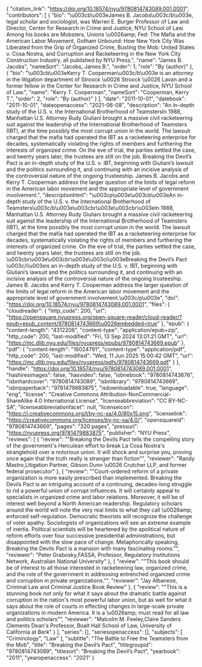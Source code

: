 {
   "citation_link": "https://doi.org/10.18574/nyu/9780814743089.001.0001",
   "contributors": [
     {
       "bio": "\u003cb\u003eJames B. Jacobs\u003c/b\u003e, legal scholar and sociologist, was Warren E. Burger Professor of Law and Director, Center for Research in Crime and Justice, NYU School of Law. Among his books are Mobsters, Unions \u0026amp; Fed: The Mafia and the American Labor Movement, Gotham Unbound: How New York City Was Liberated from the Grip of Organized Crime, Busting the Mob: United States v. Cosa Nostra, and Corruption and Racketeering in the New York City Construction Industry, all published by NYU Press.",
       "name": "James B. Jacobs",
       "nameSort": "Jacobs, James B.",
       "order": 1,
       "role": "By (author)"
     },
     {
       "bio": "\u003cb\u003eKerry T. Cooperman\u003c/b\u003e is an attorney in the litigation department of Stroock \u0026 Stroock \u0026 Lavan and a former fellow in the Center for Research in Crime and Justice, NYU School of Law.",
       "name": "Kerry T. Cooperman",
       "nameSort": "Cooperman, Kerry T.",
       "order": 2,
       "role": "By (author)"
     }
   ],
   "date": "2011-10-01",
   "datebook": "2011-10-01",
   "dateopenaccess": "2021-06-08",
   "description": "An in-depth study of the U.S. v. the International Brotherhood of TeamstersIn 1988, Manhattan U.S. Attorney Rudy Giuliani brought a massive civil racketeering suit against the leadership of the International Brotherhood of Teamsters (IBT), at the time possibly the most corrupt union in the world. The lawsuit charged that the mafia had operated the IBT as a racketeering enterprise for decades, systematically violating the rights of members and furthering the interests of organized crime. On the eve of trial, the parties settled the case, and twenty years later, the trustees are still on the job. Breaking the Devil’s Pact is an in-depth study of the U.S. v. IBT, beginning with Giuliani’s lawsuit and the politics surrounding it, and continuing with an incisive analysis of the controversial nature of the ongoing trusteeship. James B. Jacobs and Kerry T. Cooperman address the larger question of the limits of legal reform in the American labor movement and the appropriate level of government involvement.",
   "descriptionhtml": "\u003cp\u003e\u003cb\u003eAn in-depth study of the U.S. v. the International Brotherhood of Teamsters\u003c/b\u003e\u003cbr\u003e\u003cbr\u003eIn 1988, Manhattan U.S. Attorney Rudy Giuliani brought a massive civil racketeering suit against the leadership of the International Brotherhood of Teamsters (IBT), at the time possibly the most corrupt union in the world. The lawsuit charged that the mafia had operated the IBT as a racketeering enterprise for decades, systematically violating the rights of members and furthering the interests of organized crime. On the eve of trial, the parties settled the case, and twenty years later, the trustees are still on the job. \u003cbr\u003e\u003cbr\u003e\u003ci\u003eBreaking the Devil’s Pact \u003c/i\u003eis an in-depth study of the U.S. v. IBT, beginning with Giuliani’s lawsuit and the politics surrounding it, and continuing with an incisive analysis of the controversial nature of the ongoing trusteeship. James B. Jacobs and Kerry T. Cooperman address the larger question of the limits of legal reform in the American labor movement and the appropriate level of government involvement.\u003c/p\u003e",
   "doi": "https://doi.org/10.18574/nyu/9780814743089.001.0001",
   "files": {
     "cloudreader": {
       "http_code": 200,
       "url": "https://opensquare.nyupress.org/open-square-reader/cloud-reader/?epub=epub_content/9780814743669\u0026embedded=true"
     },
     "epub": {
       "content-length": "4312206",
       "content-type": "application/epub+zip",
       "http_code": 200,
       "last-modified": "Fri, 13 Sep 2024 13:01:21 GMT",
       "url": "https://mc.dlib.nyu.edu/files/nyupress/epubs/9780814743669.epub"
     },
     "pdf": {
       "content-length": "16024791",
       "content-type": "application/pdf",
       "http_code": 200,
       "last-modified": "Wed, 11 Jun 2025 15:00:42 GMT",
       "url": "https://mc.dlib.nyu.edu/files/nyupress/pdfs/9780814743669.pdf"
     }
   },
   "handle": "https://doi.org/10.18574/nyu/9780814743089.001.0001",
   "hashiresimages": false,
   "hasvideo": false,
   "isbnebook": "9780814743676",
   "isbnhardcover": "9780814743089",
   "isbnlibrary": "9780814743669",
   "isbnpaperback": "9781479883875",
   "isdownloadable": true,
   "language": "eng",
   "license": "Creative Commons Attribution-NonCommercial-ShareAlike 4.0 International License",
   "licenseabbreviation": "CC BY-NC-SA",
   "licenseabbreviationfacet": null,
   "licenseicon": "https://i.creativecommons.org/l/by-nc-sa/4.0/80x15.png",
   "licenselink": "https://creativecommons.org/licenses/by-nc-sa/4.0/",
   "opensquareid": "9780814743669",
   "pages": "320 pages",
   "pressurl": "https://nyupress.org/9781479883875",
   "publisher": "NYU Press",
   "reviews": [
     {
       "review": "\"Breaking the Devils Pact tells the compelling story of the government's Herculean effort to break La Cosa Nostra's stranglehold over a notorious union. It will shock and surprise you, proving once again that the truth really is stranger than fiction\"",
       "reviewer": "Randy Mastro,Litigation Partner, Gibson Dunn \u0026 Crutcher LLP, and former federal prosecutor"
     },
     {
       "review": "\"Court-ordered reform of a private organization is more easily prescribed than implemented. Breaking the Devils Pact is an intriguing account of a continuing, decades-long struggle to rid a powerful union of corrupt influences. It will certainly appeal to specialists in organized crime and labor relations. Moreover, it will be of interest well beyond a North American readership. Regulatory scholars around the world will note the very real limits to what they call \u0026amp; enforced self-regulation. Democratic theorists will recognize the challenge of voter apathy. Sociologists of organizations will see an extreme example of inertia. Political scientists will be heartened by the apolitical nature of reform efforts over four successive presidential administrations, but disappointed with the slow pace of change. Metaphorically speaking, Breaking the Devils Pact is a mansion with many fascinating rooms.\"",
       "reviewer": "Peter Grabosky,FASSA, Professor, Regulatory Institutions Network, Australian National University"
     },
     {
       "review": "\"This book should be of interest to all those interested in racketeering law, organized crime, and the role of the government in addressing entrenched organized crime and corruption in private organizations.\"",
       "reviewer": "Jay Albanese, Criminal Law and Criminal Justice Book Review"
     },
     {
       "review": "\"This is a stunning book not only for what it says about the dramatic battle against corruption in the nation's most powerful labor union, but as well for what it says about the role of courts in effecting changes in large-scale private organizations in modern America. It is a \u0026amp; must read for all law and politics scholars\"",
       "reviewer": "Malcolm M. Feeley,Claire Sanders Clements Dean's Professor, Boalt Hall School of Law, University of California at Berk"
     }
   ],
   "series": [],
   "seriesopenaccess": [],
   "subjects": [
     "Criminology",
     "Law"
   ],
   "subtitle": "The Battle to Free the Teamsters from the Mob",
   "title": "Breaking the Devil’s Pact",
   "titlegroupid": "9780814743089",
   "titlesort": "Breaking the Devil’s Pact",
   "yearbook": "2011",
   "yearopenaccess": "2021"
 }
